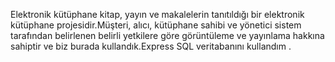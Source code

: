 Elektronik kütüphane kitap, yayın ve makalelerin tanıtıldığı bir elektronik kütüphane projesidir.Müşteri, alıcı, kütüphane sahibi ve yönetici sistem tarafından belirlenen belirli yetkilere göre görüntüleme ve yayınlama hakkına sahiptir ve biz burada kullandık.Express SQL veritabanını kullandım   .
